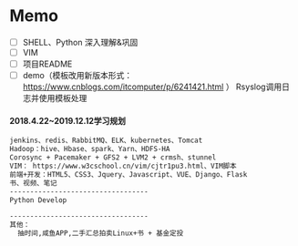 
# Memo

- [ ] SHELL、Python 深入理解&巩固
- [ ] VIM
- [ ] 项目README
- [ ] demo（模板改用新版本形式：https://www.cnblogs.com/itcomputer/p/6241421.html ） Rsyslog调用日志并使用模板处理

#### 2018.4.22~2019.12.12学习规划
```txt
jenkins、redis、RabbitMQ、ELK、kubernetes、Tomcat
Hadoop：hive、Hbase、spark、Yarn、HDFS-HA
Corosync + Pacemaker + GFS2 + LVM2 + crmsh、stunnel
VIM： https://www.w3cschool.cn/vim/cjtr1pu3.html、VIM脚本
前端+开发：HTML5、CSS3、Jquery、Javascript、VUE、Django、Flask
书、视频、笔记
----------------------------------
Python Develop

----------------------------------
其他：
  抽时间,咸鱼APP,二手汇总拍卖Linux+书 + 基金定投
```
